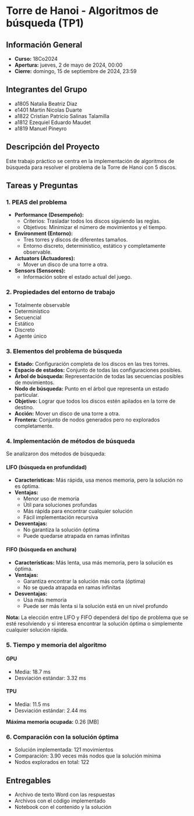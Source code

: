 # Torre de Hanoi - Algoritmos de búsqueda (TP1)

## Información General

- **Curso:** 18Co2024
- **Apertura:** jueves, 2 de mayo de 2024, 00:00
- **Cierre:** domingo, 15 de septiembre de 2024, 23:59

## Integrantes del Grupo

- a1805 Natalia Beatriz Diaz
- e1401 Martin Nicolas Duarte
- a1822 Cristian Patricio Salinas Talamilla
- a1812 Ezequiel Eduardo Maudet
- a1819 Manuel Pineyro

## Descripción del Proyecto

Este trabajo práctico se centra en la implementación de algoritmos de búsqueda para resolver el problema de la Torre de Hanoi con 5 discos.

## Tareas y Preguntas

### 1. PEAS del problema

- **Performance (Desempeño):**
  - Criterios: Trasladar todos los discos siguiendo las reglas.
  - Objetivos: Minimizar el número de movimientos y el tiempo.
- **Environment (Entorno):**
  - Tres torres y discos de diferentes tamaños.
  - Entorno discreto, determinístico, estático y completamente observable.
- **Actuators (Actuadores):**
  - Mover un disco de una torre a otra.
- **Sensors (Sensores):**
  - Información sobre el estado actual del juego.

### 2. Propiedades del entorno de trabajo

- Totalmente observable
- Determinístico
- Secuencial
- Estático
- Discreto
- Agente único

### 3. Elementos del problema de búsqueda

- **Estado:** Configuración completa de los discos en las tres torres.
- **Espacio de estados:** Conjunto de todas las configuraciones posibles.
- **Árbol de búsqueda:** Representación de todas las secuencias posibles de movimientos.
- **Nodo de búsqueda:** Punto en el árbol que representa un estado particular.
- **Objetivo:** Lograr que todos los discos estén apilados en la torre de destino.
- **Acción:** Mover un disco de una torre a otra.
- **Frontera:** Conjunto de nodos generados pero no explorados completamente.

### 4. Implementación de métodos de búsqueda

Se analizaron dos métodos de búsqueda:

#### LIFO (búsqueda en profundidad)

- **Características:** Más rápida, usa menos memoria, pero la solución no es óptima.
- **Ventajas:**
  - Menor uso de memoria
  - Útil para soluciones profundas
  - Más rápida para encontrar cualquier solución
  - Fácil implementación recursiva
- **Desventajas:**
  - No garantiza la solución óptima
  - Puede quedarse atrapada en ramas infinitas

#### FIFO (búsqueda en anchura)

- **Características:** Más lenta, usa más memoria, pero la solución es óptima.
- **Ventajas:**
  - Garantiza encontrar la solución más corta (óptima)
  - No se queda atrapada en ramas infinitas
- **Desventajas:**
  - Usa más memoria
  - Puede ser más lenta si la solución está en un nivel profundo

**Nota:** La elección entre LIFO y FIFO dependerá del tipo de problema que se esté resolviendo y si interesa encontrar la solución óptima o simplemente cualquier solución rápida.

### 5. Tiempo y memoria del algoritmo

#### GPU

- Media: 18.7 ms
- Desviación estándar: 3.32 ms

#### TPU

- Media: 11.5 ms
- Desviación estándar: 2.44 ms

**Máxima memoria ocupada:** 0.26 [MB]

### 6. Comparación con la solución óptima

- Solución implementada: 121 movimientos
- Comparación: 3.90 veces más nodos que la solución mínima
- Nodos explorados en total: 122

## Entregables

- Archivo de texto Word con las respuestas
- Archivos con el código implementado
- Notebook con el contenido y la solución
